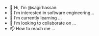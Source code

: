 - 👋 Hi, I’m @sagirhassan
- 👀 I’m interested in software engineering...
- 🌱 I’m currently learning ...
- 💞️ I’m looking to collaborate on ...
- 📫 How to reach me ...

<!---
sagirhassan/sagirhassan is a ✨ special ✨ repository because its `README.md` (this file) appears on your GitHub profile.
You can click the Preview link to take a look at your changes.
--->
